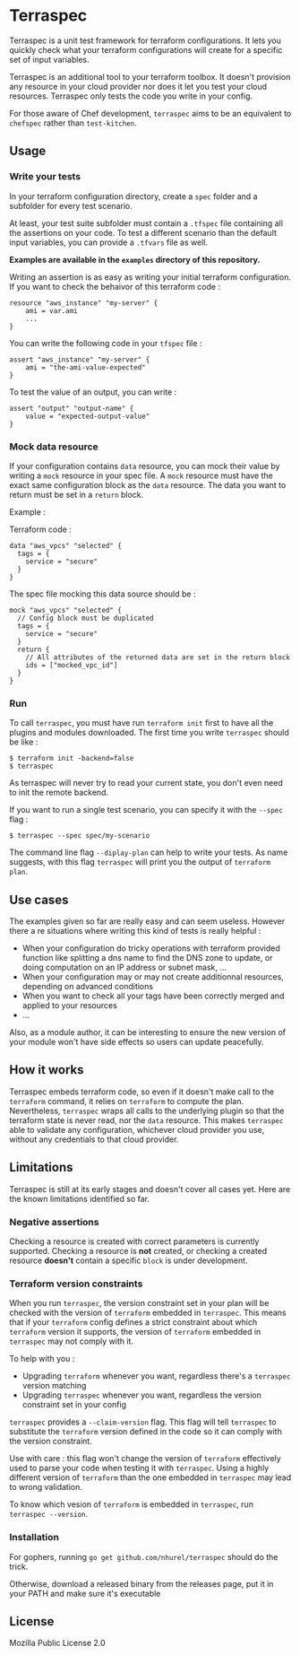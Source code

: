 # Terraspec

Terraspec is a unit test framework for terraform configurations. It lets you quickly check what your terraform configurations will create for a specific set of input variables.

Terraspec is an additional tool to your terraform toolbox. It doesn't provision any resource in your cloud provider nor does it let you test your cloud resources. Terraspec only tests the code you write in your config.

For those aware of Chef development, `terraspec` aims to be an equivalent to `chefspec` rather than `test-kitchen`.

## Usage

### Write your tests

In your terraform configuration directory, create a `spec` folder and a subfolder for every test scenario.

At least, your test suite subfolder must contain a `.tfspec` file containing all the assertions on your code. 
To test a different scenario than the  default input variables, you can provide a `.tfvars` file as well.

**Examples are available in the `examples` directory of this repository.**

Writing an assertion is as easy as writing your initial terraform configuration. If you want to check the behaivor of this terraform code :

```
resource "aws_instance" "my-server" {
    ami = var.ami
    ...
}
```

You can write the following code in your `tfspec` file : 
```
assert "aws_instance" "my-server" {
    ami = "the-ami-value-expected"
}
```

To test the value of an output, you can write :
```
assert "output" "output-name" {
    value = "expected-output-value"
}
```

### Mock data resource

If your configuration contains `data` resource, you can mock their value by writing a `mock` resource in your spec file. A `mock` resource must have the exact same configuration block as the `data` resource. The data you want to return must be set in a `return` block.

Example :

Terraform code :
```
data "aws_vpcs" "selected" {
  tags = {
    service = "secure"
  }
}
```

The spec file mocking this data source should be :
```
mock "aws_vpcs" "selected" {
  // Config block must be duplicated
  tags = {
    service = "secure"
  }
  return {
    // All attributes of the returned data are set in the return block
    ids = ["mocked_vpc_id"]
  }
}
```



### Run 

To call `terraspec`, you must have run `terraform init` first to have all the plugins and modules downloaded. 
The first time you write `terraspec` should be like : 
```
$ terraform init -backend=false
$ terraspec 
```
As terraspec will never try to read your current state, you don't even need to init the remote backend.

If you want to run a single test scenario, you can specify it with the `--spec` flag : 
```
$ terraspec --spec spec/my-scenario
```

The command line flag `--diplay-plan` can help to write your tests. As name suggests, with this flag `terraspec` will print you the output of `terraform plan`. 


## Use cases

The examples given so far are really easy and can seem useless. However there a re situations where writing this kind of tests is really helpful :

- When your configuration do tricky operations with terraform provided function like splitting a dns name to find the DNS zone to update, or doing computation on an IP address or subnet mask, ...
- When your configuration may or may not create additionnal resources, depending on advanced conditions
- When you want to check all your tags have been correctly merged and applied to your resources
- ...

Also, as a module author, it can be interesting to ensure the new version of your module won't have side effects so users can update peacefully.

## How it works

Terraspec embeds terraform code, so even if it doesn't make call to the `terraform` command, it relies on `terraform` to compute the plan. Nevertheless, `terraspec` wraps all calls to the underlying plugin so that the terraform state is never read, nor the `data` resource.
This makes `terraspec` able to validate any configuration, whichever cloud provider you use, without any credentials to that cloud provider.

## Limitations

Terraspec is still at its early stages and doesn't cover all cases yet. Here are the known limitations identified so far.


### Negative assertions

Checking a resource is created with correct parameters is currently supported. Checking a resource is **not** created, or checking a created resource **doesn't** contain a specific `block` is under development.

### Terraform version constraints

When you run `terraspec`, the version constraint set in your plan will be checked with the version of `terraform` embedded in `terraspec`. This means that if your `terraform` config defines a strict constraint about which `terraform` version it supports, the version of `terraform` embedded in `terraspec` may not comply with it.

To help with you :
- Upgrading `terraform` whenever you want, regardless there's a `terraspec` version matching
- Upgrading `terraspec` whenever you want, regardless the version constraint set in your config

`terraspec` provides a `--claim-version` flag. This flag will tell `terraspec` to substitute the `terraform` version defined in the code so it can comply with the version constraint.

Use with care : this flag won't change the version of `terraform` effectively used to parse your code when testing it with `terraspec`. Using a highly different version of `terraform` than the one embedded in `terraspec` may lead to wrong validation.

To know which vesion of `terraform` is embedded in `terraspec`, run `terraspec --version`.

### Installation

For gophers, running `go get github.com/nhurel/terraspec` should do the trick.

Otherwise, download a released binary from the releases page, put it in your PATH and make sure it's executable

## License

Mozilla Public License 2.0




